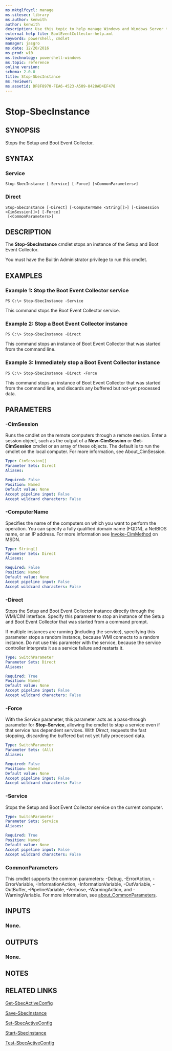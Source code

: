 ```yaml
---
ms.mktglfcycl: manage
ms.sitesec: library
ms.author: kenwith
author: kenwith
description: Use this topic to help manage Windows and Windows Server technologies with Windows PowerShell.
external help file: BootEventCollector-help.xml
keywords: powershell, cmdlet
manager: jasgro
ms.date: 12/20/2016
ms.prod: w10
ms.technology: powershell-windows
ms.topic: reference
online version: 
schema: 2.0.0
title: Stop-SbecInstance
ms.reviewer:
ms.assetid: DF8F8970-FEA6-4523-A509-8428AD4EF478
---
```


# Stop-SbecInstance

## SYNOPSIS
Stops the Setup and Boot Event Collector.

## SYNTAX

### Service
```
Stop-SbecInstance [-Service] [-Force] [<CommonParameters>]
```

### Direct
```
Stop-SbecInstance [-Direct] [-ComputerName <String[]>] [-CimSession <CimSession[]>] [-Force]
 [<CommonParameters>]
```

## DESCRIPTION
The **Stop-SbecInstance** cmdlet stops an instance of the Setup and Boot Event Collector.

You must have the Builtin Administrator privilege to run this cmdlet.

## EXAMPLES

### Example 1: Stop the Boot Event Collector service
```
PS C:\> Stop-SbecInstance -Service
```

This command stops the Boot Event Collector service.

### Example 2: Stop a Boot Event Collector instance
```
PS C:\> Stop-SbecInstance -Direct
```

This command stops an instance of Boot Event Collector that was started from the command line.

### Example 3: Immediately stop a Boot Event Collector instance
```
PS C:\> Stop-SbecInstance -Direct -Force
```

This command stops an instance of Boot Event Collector that was started from the command line, and discards any buffered but not-yet processed data.

## PARAMETERS

### -CimSession
Runs the cmdlet on the remote computers through a remote session.
Enter a session object, such as the output of a **New-CimSession** or **Get-CimSession** cmdlet or an array of these objects.
The default is to run the cmdlet on the local computer.
For more information, see About_CimSession.

```yaml
Type: CimSession[]
Parameter Sets: Direct
Aliases: 

Required: False
Position: Named
Default value: None
Accept pipeline input: False
Accept wildcard characters: False
```

### -ComputerName
Specifies the name of the computers on which you want to perform the operation.
You can specify a fully qualified domain name (FQDN), a NetBIOS name, or an IP address.
For more information see [Invoke-CimMethod](http://go.microsoft.com/fwlink/?LinkId=808801) on MSDN.

```yaml
Type: String[]
Parameter Sets: Direct
Aliases: 

Required: False
Position: Named
Default value: None
Accept pipeline input: False
Accept wildcard characters: False
```

### -Direct
Stops the Setup and Boot Event Collector instance directly through the WMI/CIM interface.
Specify this parameter to stop an instance of the Setup and Boot Event Collector that was started from a command prompt.

If multiple instances are running (including the service), specifying this parameter stops a random instance, because WMI connects to a random instance.
Do not use this parameter with the service, because the service controller interprets it as a service failure and restarts it.

```yaml
Type: SwitchParameter
Parameter Sets: Direct
Aliases: 

Required: True
Position: Named
Default value: None
Accept pipeline input: False
Accept wildcard characters: False
```

### -Force
With the *Service* parameter, this parameter acts as a pass-through parameter for **Stop-Service**, allowing the cmdlet to stop a service even if that service has dependent services.
With *Direct*, requests the fast stopping, discarding the buffered but not yet fully processed data.

```yaml
Type: SwitchParameter
Parameter Sets: (All)
Aliases: 

Required: False
Position: Named
Default value: None
Accept pipeline input: False
Accept wildcard characters: False
```

### -Service
Stops the Setup and Boot Event Collector service on the current computer.

```yaml
Type: SwitchParameter
Parameter Sets: Service
Aliases: 

Required: True
Position: Named
Default value: None
Accept pipeline input: False
Accept wildcard characters: False
```

### CommonParameters
This cmdlet supports the common parameters: -Debug, -ErrorAction, -ErrorVariable, -InformationAction, -InformationVariable, -OutVariable, -OutBuffer, -PipelineVariable, -Verbose, -WarningAction, and -WarningVariable. For more information, see [about_CommonParameters](http://go.microsoft.com/fwlink/?LinkID=113216).

## INPUTS

### None.

## OUTPUTS

### None.

## NOTES

## RELATED LINKS

[Get-SbecActiveConfig](./Get-SbecActiveConfig.md)

[Save-SbecInstance](./Save-SbecInstance.md)

[Set-SbecActiveConfig](./Set-SbecActiveConfig.md)

[Start-SbecInstance](./Start-SbecInstance.md)

[Test-SbecActiveConfig](./Test-SbecActiveConfig.md)
